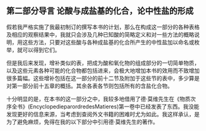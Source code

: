 ## 第二部分导言 论酸与成盐基的化合，论中性盐的形成

假若我严格实施了我最初制订的撰写本书的计划，那么在构成这一部分的各种表格及相应的观察结果中，我就只会涉及几种已知酸的简略定义和对一些方法的概略说明，用这些方法，只要对这些酸与各种成盐基的化合所产生的中性盐加以命名或枚举，就可以得到它们。

但是我后来发现，增补类似的表，把成为酸和氧化物的组成部分的一切简单物质，以及这些元素各种可能的化合物都包括进来，会极大地增加本书的效用而不致增加很多篇幅。这些增补包括在这一部分的前十二节及附加于这些节的表中，多少算是对第一部分前十五章的概括。其余各表各节则包括所有的含盐化合物。

十分明显的是，在本书的这一部分之中，我较多地借用了德·莫维先生在《物质次序全书》(EncyclopedieparordredesMatieres)第一卷中已经发表了东西。我没能发现更好的信息来源，当考虑到查阅外文书籍的困难时尤为如此。我这样承认，是为了避免麻烦，免得在我的以下部分中引用德·莫维先生的著作。




